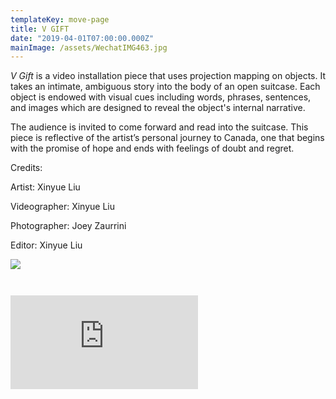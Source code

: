 ```yaml
---
templateKey: move-page
title: V GIFT
date: "2019-04-01T07:00:00.000Z"
mainImage: /assets/WechatIMG463.jpg
---
```

*V Gift* is a video installation piece that uses projection mapping on objects. It takes an intimate, ambiguous story into the body of an open suitcase. Each object is endowed with visual cues including words, phrases, sentences, and images which are designed to reveal the object's internal narrative. 

The audience is invited to come forward and read into the suitcase. This piece is reflective of the artist’s personal journey to Canada, one that begins with the promise of hope and ends with feelings of doubt and regret.

Credits:

Artist: Xinyue Liu

Videographer: Xinyue Liu

Photographer: Joey Zaurrini

Editor: Xinyue Liu

![](/assets/WechatIM.jpeg)

<div class="lines-2"></div>

<img src="/assets/WechatIMG463.jpg" alt="" title="" class=""></img>

<div class="lines-2"></div>

<img src="/assets/WechatIMG465.jpg" alt="" title="" class=""></img>

<div class="lines-2"></div>

<div class="video-container"><iframe src="https://www.youtube.com/embed/m-Bb-0fxISs" class="video" frameborder="0" allow="accelerometer; autoplay; encrypted-media; gyroscope; picture-in-picture" allowfullscreen></iframe></div>

[](<>)

[](<>)

<div class="lines-5"></div>